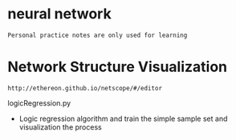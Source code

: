 # neural network
    Personal practice notes are only used for learning
# Network Structure Visualization
    http://ethereon.github.io/netscope/#/editor
logicRegression.py
- Logic regression algorithm and train the simple sample set and visualization the process
